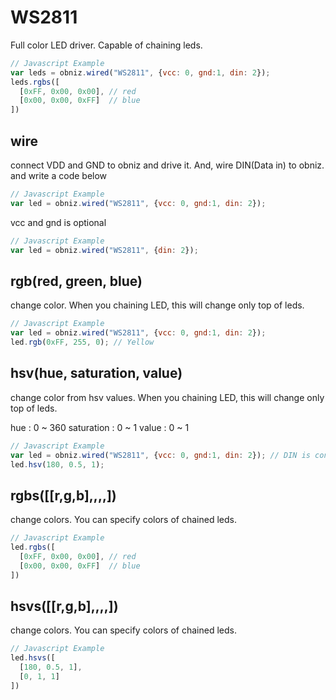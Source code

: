 # WS2811
Full color LED driver.
Capable of chaining leds.

```Javascript
// Javascript Example
var leds = obniz.wired("WS2811", {vcc: 0, gnd:1, din: 2});
leds.rgbs([
  [0xFF, 0x00, 0x00], // red
  [0x00, 0x00, 0xFF]  // blue
])
```

## wire
connect VDD and GND to obniz and drive it.
And, wire DIN(Data in) to obniz. and write a code below

```Javascript
// Javascript Example
var led = obniz.wired("WS2811", {vcc: 0, gnd:1, din: 2});
```
vcc and gnd is optional

```Javascript
// Javascript Example
var led = obniz.wired("WS2811", {din: 2});
```

## rgb(red, green, blue)
change color.
When you chaining LED, this will change only top of leds.
```Javascript
// Javascript Example
var led = obniz.wired("WS2811", {vcc: 0, gnd:1, din: 2});
led.rgb(0xFF, 255, 0); // Yellow
```

## hsv(hue, saturation, value)
change color from hsv values.
When you chaining LED, this will change only top of leds.

hue : 0 ~ 360
saturation : 0 ~ 1
value : 0 ~ 1
```Javascript
// Javascript Example
var led = obniz.wired("WS2811", {vcc: 0, gnd:1, din: 2}); // DIN is connected to obniz io 0
led.hsv(180, 0.5, 1);
```

## rgbs([[r,g,b],,,,])
change colors.
You can specify colors of chained leds.
```Javascript
// Javascript Example
led.rgbs([
  [0xFF, 0x00, 0x00], // red
  [0x00, 0x00, 0xFF]  // blue
])
```
## hsvs([[r,g,b],,,,])
change colors.
You can specify colors of chained leds.
```Javascript
// Javascript Example
led.hsvs([
  [180, 0.5, 1],
  [0, 1, 1]
])
```